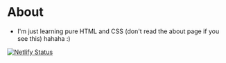 # About
- I'm just learning pure HTML and CSS (don't read the about page if you see this) hahaha :)

[![Netlify Status](https://api.netlify.com/api/v1/badges/72b3bcdc-0079-4629-9cd2-1aa8280340d1/deploy-status)](https://app.netlify.com/sites/notenecron/deploys)
